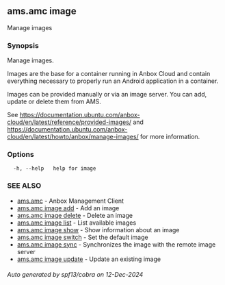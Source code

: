 ## ams.amc image

Manage images

### Synopsis

Manage images.

Images are the base for a container running in Anbox Cloud and contain everything
necessary to properly run an Android application in a container.

Images can be provided manually or via an image server. You can add, update or
delete them from AMS.

See https://documentation.ubuntu.com/anbox-cloud/en/latest/reference/provided-images/ and
https://documentation.ubuntu.com/anbox-cloud/en/latest/howto/anbox/manage-images/ for more information.


### Options

```
  -h, --help   help for image
```

### SEE ALSO

* [ams.amc](ams.amc.md)	 - Anbox Management Client
* [ams.amc image add](ams.amc_image_add.md)	 - Add an image
* [ams.amc image delete](ams.amc_image_delete.md)	 - Delete an image
* [ams.amc image list](ams.amc_image_list.md)	 - List available images
* [ams.amc image show](ams.amc_image_show.md)	 - Show information about an image
* [ams.amc image switch](ams.amc_image_switch.md)	 - Set the default image
* [ams.amc image sync](ams.amc_image_sync.md)	 - Synchronizes the image with the remote image server
* [ams.amc image update](ams.amc_image_update.md)	 - Update an existing image

###### Auto generated by spf13/cobra on 12-Dec-2024
